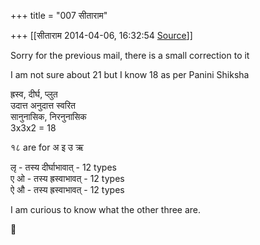 +++
title = "007 सीताराम"

+++
[[सीताराम	2014-04-06, 16:32:54 [Source](https://groups.google.com/g/samskrita/c/-yKys4m_cK4)]]



Sorry for the previous mail, there is a small correction to it

  
I am not sure about 21 but I know 18 as per Panini Shiksha  
  
ह्रस्व, दीर्घ, प्लुत  
उदात्त अनुदात्त स्वरित  
सानुनासिक, निरनुनासिक  
3x3x2 = 18  
  
१८ are for अ इ उ ऋ  

लृ - तस्य दीर्घाभावात् - 12 types  
ए ओ - तस्य ह्रस्वाभावत् - 12 types  
ऐ औ - तस्य ह्रस्वाभावत् - 12 types  
  
I am curious to know what the other three are.



